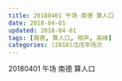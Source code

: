 ```yaml
---
title: 20180401 午场 南德 算人口
date: 2018-04-01
updated: 2018-04-01
tags: [南德, 算人口, 相声, 高峰]
categories: (2018)戊戌年场次 
---
```

20180401 午场 南德 算人口
